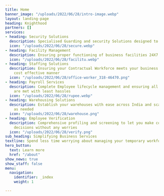 ```yaml
---
title: Home
banner_image: "/uploads/2022/06/28/intro-image.webp"
layout: landing-page
heading: Knighthood
partners: []
services:
- heading: Security Solutions
  description: Specialised Guarding and security Solutions designed to meet your needs
  icon: "/uploads/2022/06/28/secure.webp"
- heading: Facility Management
  description: Ensuring proper functioning of business facilities 24X7
  icon: "/uploads/2022/06/28/facilitu.webp"
- heading: Staffing Solutions
  description: Ensuring your Contractual Workforce meets your business goals in a
    cost effective manner
  icon: "/uploads/2022/06/28/office-worker_318-46470.png"
- heading: Payroll Services
  description: Complete Employee lifecycle management and ensuring all compliances
    are met with least hassles
  icon: "/uploads/2022/06/28/rupee.webp"
- heading: Warehousing Solutions
  description: Establish your warehouses with ease across India and scale your business
    as needed
  icon: "/uploads/2022/06/28/warehouse.png"
- heading: Employee Verification
  description: Comprehensive profiling and screening to let you make confident hiring
    decisions without any worries
  icon: "/uploads/2022/06/28/verify.png"
sub_heading: Simplifying Business Services
textline: Spend less time worrying about managing your temporary workforce
hero_button:
  text: Learn more
  href: "/about"
show_news: true
show_staff: false
menu:
  navigation:
    identifier: _index
    weight: 1

---
```

